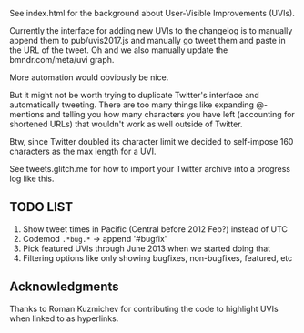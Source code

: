 See index.html for the background about User-Visible Improvements (UVIs).

Currently the interface for adding new UVIs to the changelog is to manually append them to pub/uvis2017.js and manually go tweet them and paste in the URL of the tweet. 
Oh and we also manually update the bmndr.com/meta/uvi graph.

More automation would obviously be nice.

But it might not be worth trying to duplicate Twitter's interface and automatically tweeting. 
There are too many things like expanding @-mentions and telling you how many characters you have left (accounting for shortened URLs) that wouldn't work as well outside of Twitter.

Btw, since Twitter doubled its character limit we decided to self-impose 160 characters as the max length for a UVI.

See tweets.glitch.me for how to import your Twitter archive into a progress log like this.


## TODO LIST

1. Show tweet times in Pacific (Central before 2012 Feb?) instead of UTC
1. Codemod `.*bug.*` -> append '#bugfix'
1. Pick featured UVIs through June 2013 when we started doing that
1. Filtering options like only showing bugfixes, non-bugfixes, featured, etc

## Acknowledgments

Thanks to Roman Kuzmichev for contributing the code to highlight UVIs when linked to as hyperlinks.
